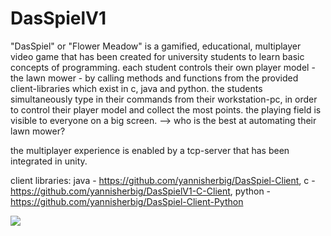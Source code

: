 # DasSpielV1

"DasSpiel" or "Flower Meadow" is a gamified, educational, multiplayer video game that has been created for university students to learn basic concepts of programming. each student controls their own player model - the lawn mower - by calling methods and functions from the provided client-libraries which exist in c, java and python.
the students simultaneously type in their commands from their workstation-pc, in order to control their player model and collect the most points. the playing field is visible to everyone on a big screen.
--> who is the best at automating their lawn mower?

the multiplayer experience is enabled by a tcp-server that has been integrated in unity.

client libraries: java - https://github.com/yannisherbig/DasSpiel-Client, c - https://github.com/yannisherbig/DasSpielV1-C-Client, python - https://github.com/yannisherbig/DasSpiel-Client-Python

![](FlowerMeadow_Poster.png)
